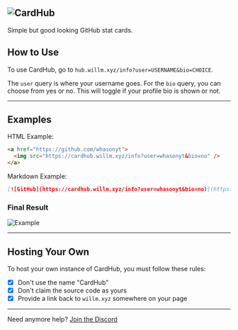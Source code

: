 ![CardHub](https://i.imgur.com/Ia5Itrk.png)
---
Simple but good looking GitHub stat cards.

## How to Use

To use CardHub, go to `hub.willm.xyz/info?user=USERNAME&bio=CHOICE`.

The `user` query is where your username goes. For the `bio` query, you can choose from yes or no. This will toggle if your profile bio is shown or not.

---

## Examples

HTML Example:

```html
<a href="https://github.com/whasonyt">
  <img src="https://cardhub.willm.xyz/info?user=whasonyt&bio=no" />
</a>
```

Markdown Example:

```md
[![GitHub](https://cardhub.willm.xyz/info?user=whasonyt&bio=no)](https://github.com/whasonyt)
```

### Final Result

![Example](https://cardhub.willm.xyz/info?user=whasonyt&bio=no)

---

## Hosting Your Own

To host your own instance of CardHub, you must follow these rules:

- [x] Don't use the name "CardHub"
- [x] Don't claim the source code as yours
- [x] Provide a link back to `willm.xyz` somewhere on your page

---

Need anymore help? [Join the Discord](https://willm.xyz/discord)
